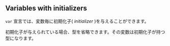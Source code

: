 ## Variables with initializers

`var` 宣言では、変数毎に初期化子( *initializer* )を与えることができます。

初期化子が与えられている場合、型を省略できます。その変数は初期化子が持つ型になります。